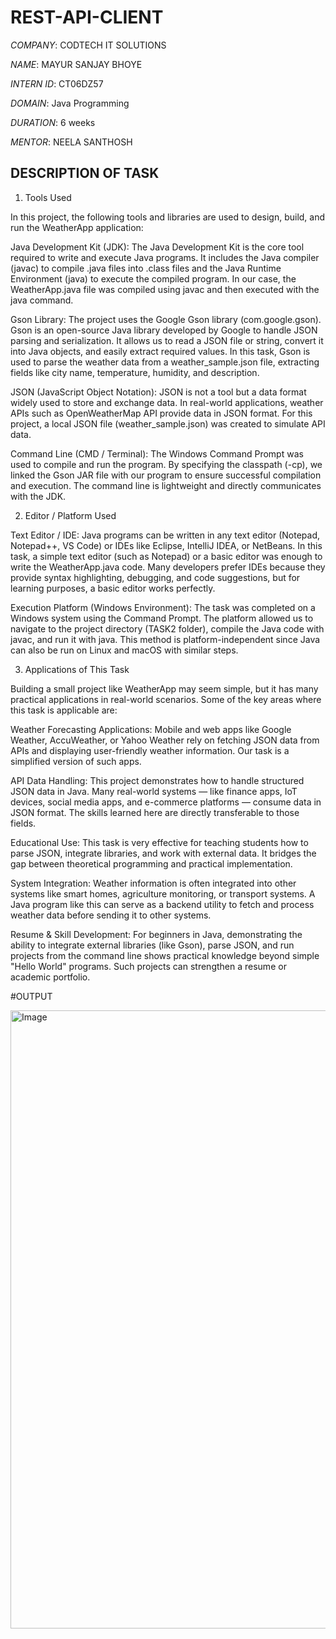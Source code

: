# REST-API-CLIENT


*COMPANY*: CODTECH IT SOLUTIONS

*NAME*: MAYUR SANJAY BHOYE

*INTERN ID*: CT06DZ57

*DOMAIN*: Java Programming

*DURATION*: 6 weeks

*MENTOR*: NEELA SANTHOSH

## DESCRIPTION OF TASK

1. Tools Used

In this project, the following tools and libraries are used to design, build, and run the WeatherApp application:

Java Development Kit (JDK):
The Java Development Kit is the core tool required to write and execute Java programs. It includes the Java compiler (javac) to compile .java files into .class files and the Java Runtime Environment (java) to execute the compiled program. In our case, the WeatherApp.java file was compiled using javac and then executed with the java command.

Gson Library:
The project uses the Google Gson library (com.google.gson). Gson is an open-source Java library developed by Google to handle JSON parsing and serialization. It allows us to read a JSON file or string, convert it into Java objects, and easily extract required values. In this task, Gson is used to parse the weather data from a weather_sample.json file, extracting fields like city name, temperature, humidity, and description.

JSON (JavaScript Object Notation):
JSON is not a tool but a data format widely used to store and exchange data. In real-world applications, weather APIs such as OpenWeatherMap API provide data in JSON format. For this project, a local JSON file (weather_sample.json) was created to simulate API data.

Command Line (CMD / Terminal):
The Windows Command Prompt was used to compile and run the program. By specifying the classpath (-cp), we linked the Gson JAR file with our program to ensure successful compilation and execution. The command line is lightweight and directly communicates with the JDK.

2. Editor / Platform Used

Text Editor / IDE:
Java programs can be written in any text editor (Notepad, Notepad++, VS Code) or IDEs like Eclipse, IntelliJ IDEA, or NetBeans. In this task, a simple text editor (such as Notepad) or a basic editor was enough to write the WeatherApp.java code. Many developers prefer IDEs because they provide syntax highlighting, debugging, and code suggestions, but for learning purposes, a basic editor works perfectly.

Execution Platform (Windows Environment):
The task was completed on a Windows system using the Command Prompt. The platform allowed us to navigate to the project directory (TASK2 folder), compile the Java code with javac, and run it with java. This method is platform-independent since Java can also be run on Linux and macOS with similar steps.

3. Applications of This Task

Building a small project like WeatherApp may seem simple, but it has many practical applications in real-world scenarios. Some of the key areas where this task is applicable are:

Weather Forecasting Applications:
Mobile and web apps like Google Weather, AccuWeather, or Yahoo Weather rely on fetching JSON data from APIs and displaying user-friendly weather information. Our task is a simplified version of such apps.

API Data Handling:
This project demonstrates how to handle structured JSON data in Java. Many real-world systems — like finance apps, IoT devices, social media apps, and e-commerce platforms — consume data in JSON format. The skills learned here are directly transferable to those fields.

Educational Use:
This task is very effective for teaching students how to parse JSON, integrate libraries, and work with external data. It bridges the gap between theoretical programming and practical implementation.

System Integration:
Weather information is often integrated into other systems like smart homes, agriculture monitoring, or transport systems. A Java program like this can serve as a backend utility to fetch and process weather data before sending it to other systems.

Resume & Skill Development:
For beginners in Java, demonstrating the ability to integrate external libraries (like Gson), parse JSON, and run projects from the command line shows practical knowledge beyond simple "Hello World" programs. Such projects can strengthen a resume or academic portfolio.

#OUTPUT

<img width="1919" height="989" alt="Image" src="https://github.com/user-attachments/assets/ab1f4aa4-5607-44f7-b187-97fbff269b9c" />

